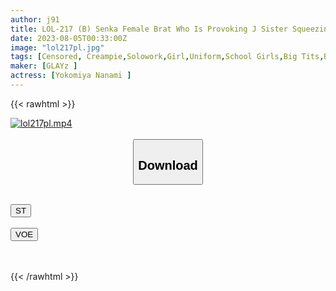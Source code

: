 ```yaml
---
author: j91
title: LOL-217 (B) Senka Female Brat Who Is Provoking J Sister Squeezing Creampie Incest Nanami Yokomiya Nanami
date: 2023-08-05T00:33:00Z
image: "lol217pl.jpg"
tags: [Censored, Creampie,Solowork,Girl,Uniform,School Girls,Big Tits,Beautiful Girl,Incest,Mini,Sister,Bath	]
maker: [GLAYz ]
actress: [Yokomiya Nanami ]
---
```



{{< rawhtml >}}

<div class="video" data-videoid="OqxZkvGl1MIZp01">
    <a href="javascript:;">
        <img src="https://my.j91.asia/posts/lol217pl/lol217pl.jpg" width="WIDTH" height="HEIGHT" alt="lol217pl.mp4" loading="lazy">
    </a>
</div>

<script type="text/javascript" src="https://j91.asia/asset/on-demand-st.js"></script>

<br>
  <link rel="stylesheet" href="https://j91.asia/asset/bs5.css">
  
  <center>
  <button class="btn btn-primary" type="button" data-bs-toggle="collapse" data-bs-target=".multi-collapse" aria-expanded="false" aria-controls="multiCollapseExample1 multiCollapseExample2"><h2>Download</h2></button></center>
</p>
<div class="row">
  <div class="col">
    <div class="collapse multi-collapse" id="multiCollapseExample1">
      <div class="card card-body">
	      	      <br>
<div class="buttons">  
<a href="https://streamtape.to/v/OqxZkvGl1MIZp01"><button class="btn-hover color-3"><i class="fa fa-download"></i> ST</button></a></div>
    </div>
  </div>
</div>
  <div class="col">
    <div class="collapse multi-collapse" id="multiCollapseExample2">
      <div class="card card-body">
	      <br>
<div class="buttons">
    <a href="https://voe.sx/aopk5rg7pd5i"><button class="btn-hover color-9"><i class="fa fa-download"></i> VOE</button></a></div>
<br><br>
      </div>
    </div>
  </div>
</div>

{{< /rawhtml >}}